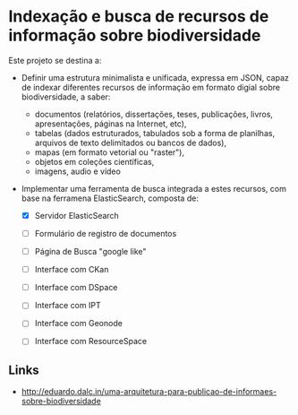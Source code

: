 # Indexação e busca de recursos de informação sobre biodiversidade

Este projeto se destina a:

* Definir uma estrutura minimalista e unificada, expressa em JSON, capaz de indexar diferentes recursos de informação em formato digial sobre biodiversidade, a saber:

  * documentos (relatórios, dissertações, teses, publicações, livros, apresentações, páginas na Internet, etc), 
  * tabelas (dados estruturados, tabulados sob a forma de planilhas, arquivos de texto delimitados ou bancos de dados), 
  * mapas (em formato vetorial ou "raster"),
  * objetos em coleções científicas,
  * imagens, audio e vídeo
   
* Implementar uma ferramenta de busca integrada a estes recursos, com base na ferramena ElasticSearch, composta de:
  - [X] Servidor ElasticSearch
  - [ ] Formulário de registro de documentos
  - [ ] Página de Busca "google like"
  - [ ] Interface com CKan
  - [ ] Interface com DSpace
  - [ ] Interface com IPT
  - [ ] Interface com Geonode
  - [ ] Interface com ResourceSpace


## Links
* http://eduardo.dalc.in/uma-arquitetura-para-publicao-de-informaes-sobre-biodiversidade

